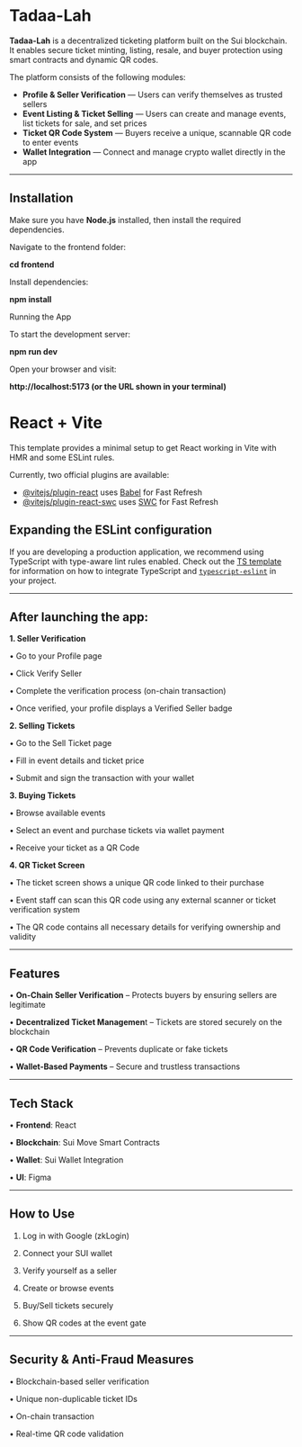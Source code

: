 # **Tadaa-Lah**

**Tadaa-Lah** is a decentralized ticketing platform built on the Sui blockchain. It enables secure ticket minting, listing, resale, and buyer protection using smart contracts and dynamic QR codes.

The platform consists of the following modules:

- **Profile & Seller Verification** — Users can verify themselves as trusted sellers  
- **Event Listing & Ticket Selling** — Users can create and manage events, list tickets for sale, and set prices  
- **Ticket QR Code System** — Buyers receive a unique, scannable QR code to enter events  
- **Wallet Integration** — Connect and manage crypto wallet directly in the app  

---

## **Installation**

Make sure you have **Node.js** installed, then install the required dependencies.

Navigate to the frontend folder:

**cd frontend**


Install dependencies:

**npm install**

Running the App

To start the development server:

**npm run dev**

Open your browser and visit:

**http://localhost:5173 (or the URL shown in your terminal)**

# React + Vite

This template provides a minimal setup to get React working in Vite with HMR and some ESLint rules.

Currently, two official plugins are available:

- [@vitejs/plugin-react](https://github.com/vitejs/vite-plugin-react/blob/main/packages/plugin-react) uses [Babel](https://babeljs.io/) for Fast Refresh
- [@vitejs/plugin-react-swc](https://github.com/vitejs/vite-plugin-react/blob/main/packages/plugin-react-swc) uses [SWC](https://swc.rs/) for Fast Refresh

## Expanding the ESLint configuration

If you are developing a production application, we recommend using TypeScript with type-aware lint rules enabled. Check out the [TS template](https://github.com/vitejs/vite/tree/main/packages/create-vite/template-react-ts) for information on how to integrate TypeScript and [`typescript-eslint`](https://typescript-eslint.io) in your project.


---

## **After launching the app:**

**1. Seller Verification**
   
•	Go to your Profile page

•	Click Verify Seller

•	Complete the verification process (on-chain transaction)

•	Once verified, your profile displays a Verified Seller badge


**2. Selling Tickets**
   
•	Go to the Sell Ticket page

•	Fill in event details and ticket price

•	Submit and sign the transaction with your wallet


**3. Buying Tickets**
   
•	Browse available events

•	Select an event and purchase tickets via wallet payment

•	Receive your ticket as a QR Code


**4. QR Ticket Screen**
   
•	The ticket screen shows a unique QR code linked to their purchase

•	Event staff can scan this QR code using any external scanner or ticket verification system 

•	The QR code contains all necessary details for verifying ownership and validity

---

## **Features**

•  **On-Chain Seller Verification** – Protects buyers by ensuring sellers are legitimate

•	**Decentralized Ticket Managemen**t – Tickets are stored securely on the blockchain

•	**QR Code Verification** – Prevents duplicate or fake tickets

•	**Wallet-Based Payments** – Secure and trustless transactions

---

## **Tech Stack**

•	**Frontend**: React

•	**Blockchain**: Sui Move Smart Contracts

•	**Wallet**: Sui Wallet Integration

•	**UI**: Figma

---

## **How to Use**

1.	Log in with Google (zkLogin)
   
2.	Connect your SUI wallet
    
3.	Verify yourself as a seller
   
4.	Create or browse events
   
5.	Buy/Sell tickets securely
    
6.	Show QR codes at the event gate

---

## **Security & Anti-Fraud Measures**

•	Blockchain-based seller verification

•	Unique non-duplicable ticket IDs

•	On-chain transaction

•	Real-time QR code validation
